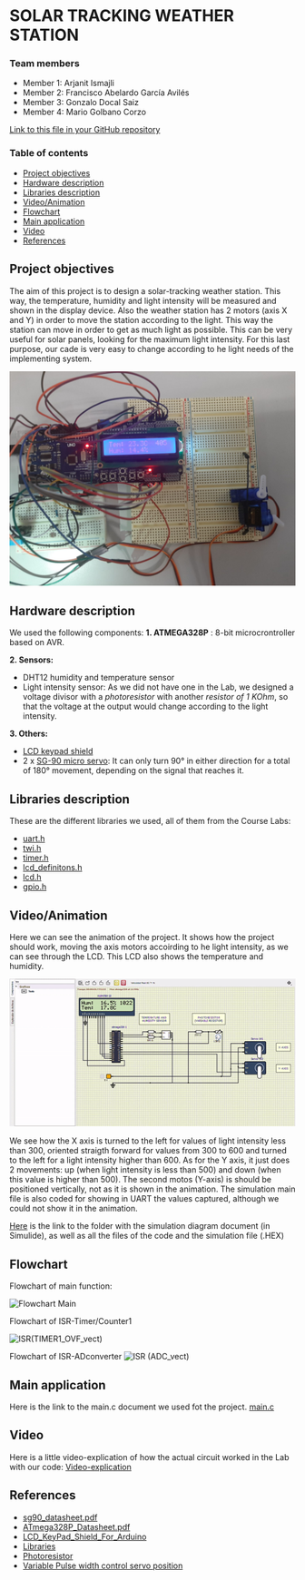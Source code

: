 # SOLAR TRACKING WEATHER STATION

### Team members

* Member 1: Arjanit Ismajli
* Member 2: Francisco Abelardo García Avilés
* Member 3: Gonzalo Docal Saiz
* Member 4: Mario Golbano Corzo

[Link to this file in your GitHub repository](https://github.com/mariogolbi/Digital-electronics-2/tree/main/weatherStation)

### Table of contents

* [Project objectives](#objectives)
* [Hardware description](#hardware)
* [Libraries description](#libs)
* [Video/Animation](#circ)
* [Flowchart](#flowchart)
* [Main application](#main)
* [Video](#video)
* [References](#references)

<a name="objectives"></a>

## Project objectives
The aim of this project is to design a solar-tracking weather station. This way, the temperature, humidity and light intensity will be measured and shown in the display device. Also the weather station has 2 motors (axis X and Y) in order to move the station according to the light. This way the station can move in order to get as much light as possible. This can be very useful for solar panels, looking for the maximum light intensity. For this last purpose, our cade is very easy to change according to he light needs of the implementing system. 

![Circuit in the Lab](https://github.com/mariogolbi/Digital-electronics-2/blob/main/weatherStation/images/arduino.jpeg)

<a name="hardware"></a>

## Hardware description
We used the following components:
**1. ATMEGA328P** :  8-bit microcrontroller based on AVR.

**2. Sensors:**
 * DHT12 humidity and temperature sensor
 * Light intensity sensor: As we did not have one in the Lab, we designed a voltage divisor with a _photoresistor_ with another _resistor of 1 KOhm_, so that the voltage at the output would change according to the light intensity.

**3. Others:**
 * [LCD keypad shield](#objectives)
 * 2 x [SG-90 micro servo](#objectives): It can only turn 90° in either direction for a total of 180° movement, depending on the signal that reaches it.


<a name="libs"></a>
## Libraries description
These are the different libraries we used, all of them from the Course Labs:
* [uart.h](https://github.com/mariogolbi/Digital-electronics-2/blob/main/weatherStation/weatherStation/weatherStation/uart.h)
* [twi.h](https://github.com/mariogolbi/Digital-electronics-2/blob/main/weatherStation/weatherStation/weatherStation/twi.h)
* [timer.h](https://github.com/mariogolbi/Digital-electronics-2/blob/main/weatherStation/weatherStation/weatherStation/timer.h)
* [lcd_definitons.h](https://github.com/mariogolbi/Digital-electronics-2/blob/main/weatherStation/weatherStation/weatherStation/lcd_definitions.h)
* [lcd.h](https://github.com/mariogolbi/Digital-electronics-2/blob/main/weatherStation/weatherStation/weatherStation/lcd.h)
* [gpio.h](https://github.com/mariogolbi/Digital-electronics-2/blob/main/weatherStation/weatherStation/weatherStation/gpio.h)

<a name="circ"></a>
 ## Video/Animation
Here we can see the animation of the project. It shows how the project should work, moving the axis motors accoirding to he light intensity, as we can see through the LCD. This LCD also shows the temperature and humidity.

![Animated simulation](https://github.com/mariogolbi/Digital-electronics-2/blob/main/weatherStation/images/animation.gif)

We see how the X axis is turned to the left for values of light intensity less than 300, oriented straigth forward for values from 300 to 600 and turned to the left for a light intensity higher than 600. As for the Y axis, it just does 2 movements: up (when light intensity is less than 500) and down (when this value is higher than 500). The second motos (Y-axis) is should be positioned vertically, not as it is shown in the animation.
The simulation main file is also coded for showing in UART the values captured, although we could not show it in the animation.
 
[Here](https://github.com/mariogolbi/Digital-electronics-2/tree/main/weatherStation/weatherStation_simu) is the link to the folder with the simulation diagram document (in Simulide), as well as all the files of the code and the simulation file (.HEX)

<a name="flowchart"></a>

 ## Flowchart
 Flowchart of main function:
 
 ![Flowchart Main](https://user-images.githubusercontent.com/91128841/145999916-b52b00a9-62be-406b-8112-80eaec97f4b3.jpeg)

Flowchart of ISR-Timer/Counter1

 ![ISR(TIMER1_OVF_vect)](https://user-images.githubusercontent.com/91128841/145999831-e19390e6-b583-47c8-913d-96369482885e.jpeg)
 
 Flowchart of ISR-ADconverter
 ![ISR (ADC_vect)](https://user-images.githubusercontent.com/91128841/145999863-2d8f4215-1411-48d1-a17e-2fc0a0b1bd03.jpeg)
 

<a name="main"></a>
## Main application
Here is the link to the main.c document we used fot the project.
[main.c](https://github.com/Arjanit21/Digital-electronics-2/blob/main/Project/weatherStation/weatherStation/weatherStation/main.c)

<a name="video"></a>

## Video
Here is a little video-explication of how the actual circuit worked in the Lab with our code:
[Video-explication](https://www.youtube.com/watch?v=dNLS92pq2vg&ab_channel=arjanitismajli)


<a name="references"></a>

## References
* [sg90_datasheet.pdf](http://www.ee.ic.ac.uk/pcheung/teaching/DE1_EE/stores/sg90_datasheet.pdf)
* [ATmega328P_Datasheet.pdf](https://ww1.microchip.com/downloads/en/DeviceDoc/Atmel-7810-Automotive-Microcontrollers-ATmega328P_Datasheet.pdf)
* [LCD_KeyPad_Shield_For_Arduino](https://wiki.dfrobot.com/LCD_KeyPad_Shield_For_Arduino_SKU__DFR0009)
* [Libraries](https://github.com/tomas-fryza/Digital-electronics-2/tree/master/Labs)
* [Photoresistor](https://create.arduino.cc/projecthub/MisterBotBreak/how-to-use-a-photoresistor-46c5eb)
* [Variable Pulse width control servo position](https://www.jameco.com/Jameco/workshop/Howitworks/how-servo-motors-work.html)

